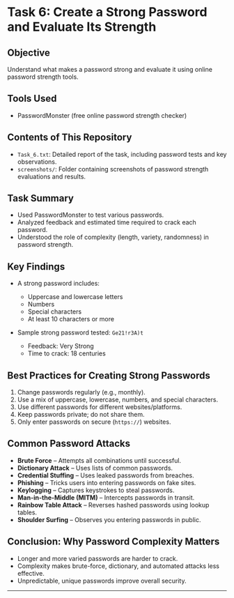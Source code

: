 

# Task 6: Create a Strong Password and Evaluate Its Strength

## Objective

Understand what makes a password strong and evaluate it using online password strength tools.

## Tools Used

* PasswordMonster (free online password strength checker)

## Contents of This Repository

* `Task_6.txt`: Detailed report of the task, including password tests and key observations.
* `screenshots/`: Folder containing screenshots of password strength evaluations and results.

## Task Summary

* Used PasswordMonster to test various passwords.
* Analyzed feedback and estimated time required to crack each password.
* Understood the role of complexity (length, variety, randomness) in password strength.

## Key Findings

* A strong password includes:

  * Uppercase and lowercase letters
  * Numbers
  * Special characters
  * At least 10 characters or more

* Sample strong password tested: `Ge21!r3A)t`

  * Feedback: Very Strong
  * Time to crack: 18 centuries

## Best Practices for Creating Strong Passwords

1. Change passwords regularly (e.g., monthly).
2. Use a mix of uppercase, lowercase, numbers, and special characters.
3. Use different passwords for different websites/platforms.
4. Keep passwords private; do not share them.
5. Only enter passwords on secure (`https://`) websites.

## Common Password Attacks

* **Brute Force** – Attempts all combinations until successful.
* **Dictionary Attack** – Uses lists of common passwords.
* **Credential Stuffing** – Uses leaked passwords from breaches.
* **Phishing** – Tricks users into entering passwords on fake sites.
* **Keylogging** – Captures keystrokes to steal passwords.
* **Man-in-the-Middle (MITM)** – Intercepts passwords in transit.
* **Rainbow Table Attack** – Reverses hashed passwords using lookup tables.
* **Shoulder Surfing** – Observes you entering passwords in public.

## Conclusion: Why Password Complexity Matters

* Longer and more varied passwords are harder to crack.
* Complexity makes brute-force, dictionary, and automated attacks less effective.
* Unpredictable, unique passwords improve overall security.

---


